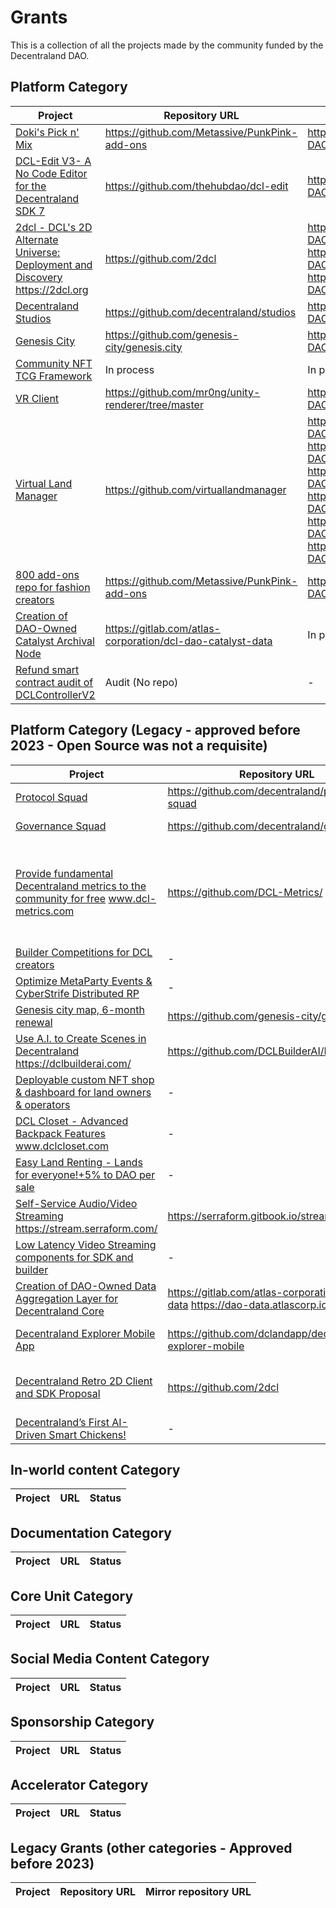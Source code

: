 # Grants

This is a collection of all the projects made by the community funded by the Decentraland DAO.

## Platform Category
| Project                              | Repository URL       | Mirror repository URL              |Status                  |
| ----------------------------------------------------------------------------------------------------- | ---------------------------------------------------------- | ---------------------------------------------------------------|-----------------------------|
| [Doki's Pick n' Mix](https://governance.decentraland.org/proposal/?id=220ce750-182d-11ee-93a7-ed9294f83f74)                | https://github.com/Metassive/PunkPink-add-ons       | https://github.com/Decentraland-DAO/PunkPink-add-ons   | Active   |
| [DCL-Edit V3- A No Code Editor for the Decentraland SDK 7](https://governance.decentraland.org/proposal/?id=bdd44150-1c11-11ee-9bcb-ff4f8c446533)                | https://github.com/thehubdao/dcl-edit     | https://github.com/Decentraland-DAO/dcl-edit | Active   |
| [2dcl - DCL's 2D Alternate Universe: Deployment and Discovery](https://governance.decentraland.org/proposal/?id=79e0c580-151e-11ee-93a7-ed9294f83f74) https://2dcl.org               | https://github.com/2dcl     | https://github.com/Decentraland-DAO/2dcl https://github.com/Decentraland-DAO/sample-scene https://github.com/Decentraland-DAO/website | Active   |
| [Decentraland Studios](https://governance.decentraland.org/proposals)              | https://github.com/decentraland/studios       | https://github.com/Decentraland-DAO/studios | Active   |
| [Genesis City](https://genesis.city/)                | https://github.com/genesis-city/genesis.city       | https://github.com/Decentraland-DAO/genesis.city | Active   |
| [Community NFT TCG Framework](https://governance.decentraland.org/proposal/?id=724e75e0-187c-11ee-93a7-ed9294f83f74)                | In process       | In process | Active   |
| [VR Client](https://governance.decentraland.org/proposal/?id=47aac310-c783-11ed-a85e-7ddcee7c678f)              | https://github.com/mr0ng/unity-renderer/tree/master      | https://github.com/Decentraland-DAO/vr-client   | Completed   |
| [Virtual Land Manager](https://governance.decentraland.org/proposal/?id=65b37890-0a0c-11ee-bb17-db98a4ce871d)              | https://github.com/virtuallandmanager  | https://github.com/Decentraland-DAO/vlm-api https://github.com/Decentraland-DAO/vlm-docs https://github.com/Decentraland-DAO/vlm-dcl https://github.com/Decentraland-DAO/vlm-ui https://github.com/Decentraland-DAO/vlm-scenes https://github.com/Decentraland-DAO/vlm-metaverse-standards    | Completed   |
| [800 add-ons repo for fashion creators](https://governance.decentraland.org/proposal/?id=689d8a10-07a4-11ee-bb17-db98a4ce871d)              | https://github.com/Metassive/PunkPink-add-ons       | https://github.com/Decentraland-DAO/PunkPink-add-ons   | Completed   |
| [Creation of DAO-Owned Catalyst Archival Node](https://governance.decentraland.org/update/?id=46271910-19b0-11ee-93a7-ed9294f83f74)              | https://gitlab.com/atlas-corporation/dcl-dao-catalyst-data       | In process   | Completed   |
| [Refund smart contract audit of DCLControllerV2](https://governance.decentraland.org/proposal/?id=1ed8c850-e53e-11ed-b8f1-75dbe089d333)              | Audit (No repo)       | -       |  Completed   |

## Platform Category (Legacy - approved before 2023 - Open Source was not a requisite)
| Project                              | Repository URL       | Mirror repository URL              |Status                  |
| ----------------------------------------------------------------------------------------------------- | ---------------------------------------------------------- | ---------------------------------------------------------------|-----------------------------|
| [Protocol Squad](https://governance.decentraland.org/proposal/?id=9303c5e0-7cbb-11ed-b135-498029192bca)              | https://github.com/decentraland/protocol-squad       | https://github.com/Decentraland-DAO/protocol-squad  | Ended   |
| [Governance Squad](https://governance.decentraland.org/proposal/?id=4772fdb0-74e3-11ed-a9bf-f772a12a0556)              | https://github.com/decentraland/governance       | https://github.com/Decentraland-DAO/governance | Active   |
| [Provide fundamental Decentraland metrics  to the community for free](https://governance.decentraland.org/proposal/?id=ac2b57f0-12ac-11ed-affb-95d45c2147f8) www.dcl-metrics.com              | https://github.com/DCL-Metrics/       | https://github.com/Decentraland-DAO/dcl-metrics-be https://github.com/Decentraland-DAO/dcl-metrics-fe https://github.com/Decentraland-DAO/dcl-metrics-bot-server https://github.com/Decentraland-DAO/dcl-metrics-telemetry  | Completed   |
| [Builder Competitions for DCL creators](https://governance.decentraland.org/proposal/?id=8befa660-f6f2-11ec-805c-77efd746e6b7)              | -       | -  | Active   |
| [Optimize MetaParty Events & CyberStrife Distributed RP](https://governance.decentraland.org/proposal/?id=8254b150-6834-11ed-a69f-9d162c5cc598)              | -       | -  | Completed   |
| [Genesis city map, 6-month renewal](https://governance.decentraland.org/proposal/?id=9d6efbe0-65d1-11ed-bf97-7dbf9f54c71d)              | https://github.com/genesis-city/genesis.city       | https://github.com/Decentraland-DAO/genesis.city | Completed   |
| [Use A.I. to Create Scenes in Decentraland](https://governance.decentraland.org/proposal/?id=9271a080-652c-11ed-bf97-7dbf9f54c71d) https://dclbuilderai.com/             | https://github.com/DCLBuilderAI/DCLBuilderAI       | https://github.com/Decentraland-DAO/DCLBuilderAI  | TBC   |
| [Deployable custom NFT shop & dashboard for land owners & operators](https://governance.decentraland.org/proposal/?id=67885a20-34a9-11ed-b361-67b98a1da2c8)  | -       | -  | Completed   |
| [DCL Closet - Advanced Backpack Features](https://governance.decentraland.org/proposal/?id=42cc9f20-2239-11ed-b4a9-178eb7bc02f5) www.dclcloset.com | -       | -  | TBC   |
| [Easy Land Renting - Lands for everyone!+5% to DAO per sale](https://governance.decentraland.org/proposal/?id=0c233e00-18ef-11ed-96c7-2fa07c6df25b) | -       | -  | Revoked   |
| [Self-Service Audio/Video Streaming](https://governance.decentraland.org/proposal/?id=23813f00-0de8-11ed-9d53-7b405ea02bcb) https://stream.serraform.com/ | https://serraform.gitbook.io/streaming-docs/  | -  | Completed   |
| [Low Latency Video Streaming components for SDK and builder](https://governance.decentraland.org/proposal/?id=858cd0a0-0c18-11ed-92a2-218eab5ea42b) | -  | -  | TBC   |
| [Creation of DAO-Owned Data Aggregation Layer for Decentraland Core](https://governance.decentraland.org/proposal/?id=66d76070-0d27-11ed-92a2-218eab5ea42b) | https://gitlab.com/atlas-corporation/dcl-dao-data https://dao-data.atlascorp.io/redoc | -  | Completed  |
| [Decentraland Explorer Mobile App](https://governance.decentraland.org/proposal/?id=73b27280-fd23-11ec-a32a-859962cd3c29) | https://github.com/dclandapp/decentraland-explorer-mobile | https://github.com/Decentraland-DAO/decentraland-explorer-mobile  | Completed  |
| [Decentraland Retro 2D Client and SDK Proposal](https://governance.decentraland.org/proposal/?id=1959b490-f726-11ec-805c-77efd746e6b7) | https://github.com/2dcl     | https://github.com/Decentraland-DAO/2dcl https://github.com/Decentraland-DAO/website | Completed  |
| [Decentraland’s First AI-Driven Smart Chickens!](https://governance.decentraland.org/proposal/?id=44db93f0-f7f2-11ec-805c-77efd746e6b7) | - | - | Revoked  |

## In-world content Category
| Project                                                                          | URL                                                  | Status                           |
| -------------------------------------------------------------------------------- | ---------------------------------------------------------- | -----------------------------------------------------|

## Documentation Category
| Project                                                                          | URL                                                  | Status                           |
| -------------------------------------------------------------------------------- | ---------------------------------------------------------- | -----------------------------------------------------|


## Core Unit Category
| Project                                                                          | URL                                                  | Status                           |
| -------------------------------------------------------------------------------- | ---------------------------------------------------------- | -----------------------------------------------------|

## Social Media Content Category
| Project                                                                          | URL                                                  | Status                           |
| -------------------------------------------------------------------------------- | ---------------------------------------------------------- | -----------------------------------------------------|

## Sponsorship Category
| Project                                                                          | URL                                                  | Status                           |
| -------------------------------------------------------------------------------- | ---------------------------------------------------------- | -----------------------------------------------------|

## Accelerator Category
| Project                                                                          | URL                                                  | Status                           |
| -------------------------------------------------------------------------------- | ---------------------------------------------------------- | -----------------------------------------------------|

## Legacy Grants (other categories - Approved before 2023)
| Project                                                                          | Repository URL                                                  | Mirror repository URL                           |
| -------------------------------------------------------------------------------- | ---------------------------------------------------------- | -----------------------------------------------------|


